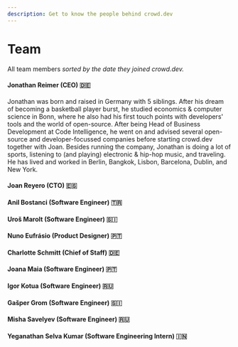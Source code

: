```yaml
---
description: Get to know the people behind crowd.dev
---
```


# Team

All team members _sorted by the date they joined crowd.dev._

#### Jonathan Reimer (CEO) 🇩🇪

Jonathan was born and raised in Germany with 5 siblings. After his dream of becoming a basketball player burst, he studied economics & computer science in Bonn, where he also had his first touch points with developers' tools and the world of open-source. After being Head of Business Development at Code Intelligence, he went on and advised several open-source and developer-focussed companies before starting crowd.dev together with Joan. Besides running the company, Jonathan is doing a lot of sports, listening to (and playing) electronic & hip-hop music, and traveling. He has lived and worked in Berlin, Bangkok, Lisbon, Barcelona, Dublin, and New York.

#### Joan Reyero (CTO) 🇪🇸

#### Anil Bostanci (Software Engineer) 🇹🇷

#### Uroš Marolt (Software Engineer) 🇸🇮

#### Nuno Eufrásio (Product Designer) 🇵🇹

#### Charlotte Schmitt (Chief of Staff) 🇩🇪

#### Joana Maia (Software Engineer) 🇵🇹

#### Igor Kotua (Software Engineer) 🇷🇺

#### Gašper Grom (Software Engineer) 🇸🇮

#### Misha Savelyev (Software Engineer) 🇷🇺

#### Yeganathan Selva Kumar (Software Engineering Intern) 🇮🇳

